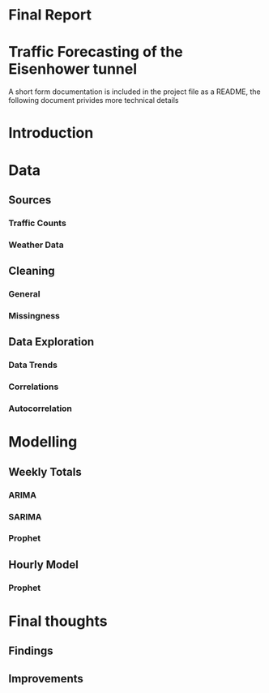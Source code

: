 # Final Report
# Traffic Forecasting of the Eisenhower tunnel

A short form documentation is included in the project file as a README, the following document privides more technical details

# Introduction

# Data

## Sources
### Traffic Counts
### Weather Data
## Cleaning
### General
### Missingness

## Data Exploration
### Data Trends
### Correlations
### Autocorrelation

# Modelling
## Weekly Totals

### ARIMA
### SARIMA
### Prophet

## Hourly Model
### Prophet

# Final thoughts

 ## Findings
 ## Improvements


